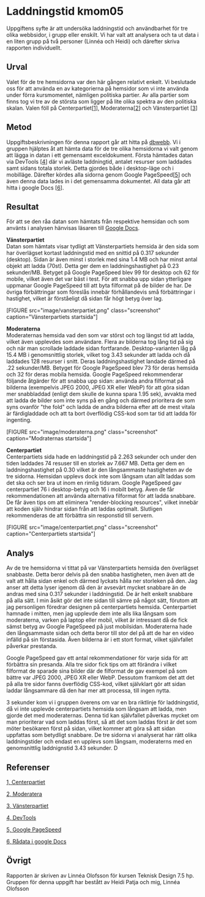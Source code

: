 ---
---
Laddningstid kmom05
=========================

Uppgiftens syfte är att undersöka laddningstid och användbarhet för tre olika webbsidor, i grupp eller enskilt. Vi har valt att analysera och ta ut data i en liten grupp på två personer (Linnéa och Heidi) och därefter skriva rapporten individuellt.

Urval
-----------------------
Valet för de tre hemsidorna var den här gången relativt enkelt. Vi beslutade oss för att använda en av kategorierna på hemsidor som vi inte använda under förra kursmomentet, nämligen politiska partier. Av alla partier som finns tog vi tre av de största som ligger på lite olika spektra av den politiska skalan. Valen föll på
Centerpartiet[[1](https://www.centerpartiet.se/)], Moderaterna[[2](https://moderaterna.se/)] och Vänsterpartiet [[3](ttps://www.vansterpartiet.se/)]

Metod
-----------------------

Uppgiftsbeskrivningen för denna rapport går att hitta på [dbwebb](https://dbwebb.se).
Vi i gruppen hjälptes åt att hämta data för de tre olika hemsidorna vi valt genom att lägga in datan i ett gemensamt exceldokument. Första hämtades datan via DevTools [[4](https://developers.google.com/web/fundamentals)] där vi avläste laddningtid, antalet resurser som laddades samt sidans totala storlek. Detta gjordes både i desktop-läge och i mobilläge. Därefter kördes alla sidorna genom Google PageSpeed[[5](https://developers.google.com/speed/pagespeed/insights/)] och även denna data lades in i det gemensamma dokumentet. All data går att hitta i google Docs [[6](https://docs.google.com/spreadsheets/d/1k8LpkxeICTt9mIFmHkHPW6Mwel31O0oLrDfoYx-uqFo/edit?usp=sharing)].  

Resultat
-----------------------  
För att se den råa datan som hämtats från respektive hemsidan och som använts i analysen hänvisas läsaren till [Google Docs](https://docs.google.com/spreadsheets/d/1k8LpkxeICTt9mIFmHkHPW6Mwel31O0oLrDfoYx-uqFo/edit?usp=sharing).  

__Vänsterpartiet__  
Datan som hämtats visar tydligt att Vänsterpartiets hemsida är den sida som har överlägset kortast laddningstid med en snittid på 0.317 sekunder (desktop). Sidan är även minst i storlek med sina 1.4 MB och har minst antal objekt att ladda (70st). Detta ger dem en laddningshastighet på 0.23 sekunder/MB. Betyget på Google PageSpeed blev 99 för desktop och 62 för mobile, vilket även det var bäst i test. För att snabba upp sidan ytterligare uppmanar Google PageSpeed till att byta filformat på de bilder de har. De övriga förbättringar som föreslås innebär förhållandevis små förbättringar i hastighet, vilket är förståeligt då sidan får högt betyg över lag.   

[FIGURE src="image/vansterpartiet.png" class="screenshot" caption="Vänsterpartiets startsida"]  

__Moderaterna__  
Moderaternas hemsida vad den som var störst och tog längst tid att ladda, vilket även upplevdes som användare. Flera av bilderna tog lång tid på sig och när man scrollade laddade sidan fortfarande. Desktop-varianten låg på 15.4 MB i genomsnittlig storlek, vilket tog 3.43 sekunder att ladda och då laddades 128 resurser i snitt. Deras laddningshastighet landade därmed på .22 sekunder/MB. Betyget för Google PageSpeed blev 73 för deras hemsida och 32 för deras mobila hemsida.
Google PageSpeed rekommenderar följande åtgärder för att snabba upp sidan: använda andra filformat på bilderna (exempelvis JPEG 2000, JPEG XR eller WebP) för att göra sidan mer snabbladdad (enligt dem skulle de kunna spara 1.95 sek), avvakta med att ladda de bilder som inte syns på en gång och därmed prioritera de som syns ovanför "the fold" och ladda de andra bilderna efter att de mest vitala är färdigladdade och att ta bort överflödig CSS-kod som tar tid att ladda för ingenting.  

[FIGURE src="image/moderaterna.png" class="screenshot" caption="Modraternas startsida"]

__Centerpartiet__  
Centerpartiets sida hade en laddningstid på 2.263 sekunder och under den tiden laddades 74 resuser till en storlek av 7.667 MB. Detta ger dem en laddningshastighet på 0.30 vilket är den långsammaste hastigheten av de tre sidorna. Hemsidan upplevs dock inte som långsam utan allt laddas som det ska och ser bra ut inom en rimlig tidsram. Google PageSpeed gav centerpartiet 76 i desktop-betyg och 16 i mobilt betyg. Även de får rekommendationen att använda alternativa filformat för att ladda snabbare. De får även tips om att eliminera "render-blocking resources", vilket innebär att koden själv hindrar sidan från att laddas optimalt. Slutligen rekommenderas de att förbättra sin responstid till servern.  

[FIGURE src="image/centerpartiet.png" class="screenshot" caption="Centerpartiets startsida"]

Analys
-----------------------
Av de tre hemsidorna vi tittat på var Vänsterpartiets hemsida den överlägset snabbaste. Detta beror delvis på den snabba hastigheten, men även att de valt att hålla sidan enkel och därmed lyckats hålla ner storleken på den. Jag anser att detta lyser igenom då den är avsevärt mycket snabbare än de andras med sina 0.317 sekunder i laddningstid. De är helt enkelt snabbare på alla sätt. I min åsikt gör det inte sidan till sämre på något sätt, förutom att jag personligen föredrar designen på centerpartiets hemsida.
Centerpartiet hamnade i mitten, men jag upplevde dem inte alls lika långsam som moderaterna, varken på laptop eller mobil, vilket är intressant då de fick sämst betyg av Google PageSpeed på just mobilsidan.
Moderaterna hade den långsammaste sidan och detta beror till stor del på att de har en video infälld på sin förstasida. Även bilderna är i ett stort format, vilket självfallet påverkar prestanda.

Google PageSpeed gav ett antal rekommendationer för varje sida för att förbättra sin presanda. Alla tre sidor fick tips om att förändra i vilket filformat de sparade sina bilder där de filformat de gav exempel på som bättre var JPEG 2000, JPEG XR eller WebP. Dessutom framkom det att det på alla tre sidor fanns överflödig CSS-kod, vilket självklart gör att sidan laddar långsammare då den har mer att processa, till ingen nytta.


3 sekunder kom vi i gruppen överens om var en bra riktlinje för laddningstid, då vi inte upplevde centerpartiets hemsida som långsam att ladda, men gjorde det med moderaternas. Denna tid kan självfallet påverkas mycket om man prioriterar vad som laddas först, så att det som laddas först är det som möter besökaren först på sidan, vilket kommer att göra så att sidan uppfattas som betydligt snabbare. De tre sidorna vi analyserat har rätt olika laddningstider och endast en upplevs som långsam, moderaterns med en genomsnittlig laddnignstid 3.43 sekunder. D


Referenser
-----------------------
[1, Centerpartiet](https://www.centerpartiet.se/)  

[2, Moderatera](https://moderaterna.se/)  

[3, Vänsterpartiet](https://www.vansterpartiet.se/)  

[4, DevTools](https://developers.google.com/web/fundamentals)  

[5, Google PageSpeed](https://developers.google.com/speed/pagespeed/insights/)  

[6, Rådata i google Docs](https://docs.google.com/spreadsheets/d/1k8LpkxeICTt9mIFmHkHPW6Mwel31O0oLrDfoYx-uqFo/edit?usp=sharing)  


Övrigt
-----------------------

Rapporten är skriven av Linnéa Olofsson för kursen Teknisk Design 7.5 hp. Gruppen för denna uppgift har bestått av Heidi Patja och mig, Linnéa Olofsson
